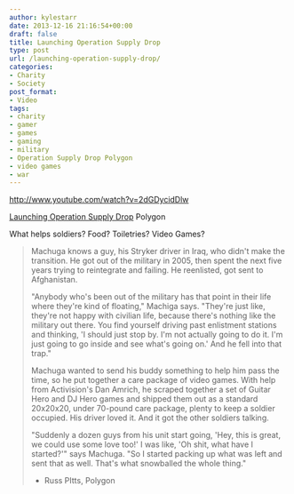 ```yaml
---
author: kylestarr
date: 2013-12-16 21:16:54+00:00
draft: false
title: Launching Operation Supply Drop
type: post
url: /launching-operation-supply-drop/
categories:
- Charity
- Society
post_format:
- Video
tags:
- charity
- gamer
- games
- gaming
- military
- Operation Supply Drop Polygon
- video games
- war
---
```


http://www.youtube.com/watch?v=2dGDycidDlw

[Launching Operation Supply Drop](http://www.polygon.com/2013/12/16/5179074/launching-operation-supply-drop)
Polygon

What helps soldiers? Food? Toiletries? Video Games?


<blockquote>Machuga knows a guy, his Stryker driver in Iraq, who didn't make the transition. He got out of the military in 2005, then spent the next five years trying to reintegrate and failing. He reenlisted, got sent to Afghanistan.

"Anybody who's been out of the military has that point in their life where they're kind of floating," Machiga says. "They're just like, they're not happy with civilian life, because there's nothing like the military out there. You find yourself driving past enlistment stations and thinking, 'I should just stop by. I'm not actually going to do it. I'm just going to go inside and see what's going on.' And he fell into that trap."

Machuga wanted to send his buddy something to help him pass the time, so he put together a care package of video games. With help from Activision's Dan Amrich, he scraped together a set of Guitar Hero and DJ Hero games and shipped them out as a standard 20x20x20, under 70-pound care package, plenty to keep a soldier occupied. His driver loved it. And it got the other soldiers talking.

"Suddenly a dozen guys from his unit start going, 'Hey, this is great, we could use some love too!' I was like, 'Oh shit, what have I started?'" says Machuga. "So I started packing up what was left and sent that as well. That's what snowballed the whole thing."

- Russ PItts, Polygon</blockquote>
